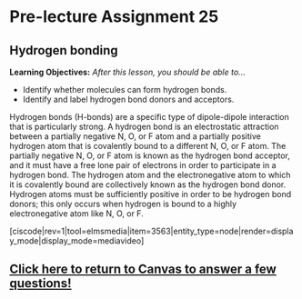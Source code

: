 <div style="float:right;margin:auto"><ebook-button title="Hydrogen Bonding" link="https://genchem.science.psu.edu/11-5-hydrogen-bonding"></ebook-button></div>

# Pre-lecture Assignment 25

## Hydrogen bonding

**Learning Objectives:** _After this lesson, you should be able to..._
* Identify whether molecules can form hydrogen bonds.
* Identify and label hydrogen bond donors and acceptors. 

Hydrogen bonds (H-bonds) are a specific type of dipole-dipole interaction that is particularly strong. A hydrogen bond is an electrostatic attraction between a partially negative N, O, or F atom and a partially positive hydrogen atom that is covalently bound to a different N, O, or F atom. The partially negative N, O, or F atom is known as the hydrogen bond acceptor, and it must have a free lone pair of electrons in order to participate in a hydrogen bond. The hydrogen atom and the electronegative atom to which it is covalently bound are collectively known as the hydrogen bond donor. Hydrogen atoms must be sufficiently positive in order to be hydrogen bond donors; this only occurs when hydrogen is bound to a highly electronegative atom like N, O, or F.  

[ciscode|rev=1|tool=elmsmedia|item=3563|entity_type=node|render=display_mode|display_mode=mediavideo]


## [Click here to return to Canvas to answer a few questions!](https://psu.instructure.com/courses/1881362/quizzes/3332280)



